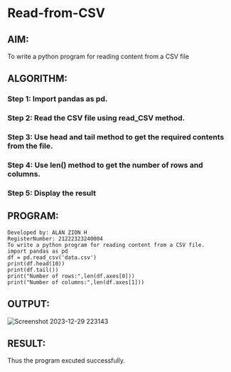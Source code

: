 # Read-from-CSV

## AIM:
To write a python program for reading content from a CSV file
## ALGORITHM:
### Step 1: Import pandas as pd.
### Step 2: Read the CSV file using read_CSV method.
### Step 3: Use head and tail method to get the required contents from the file.
### Step 4: Use len() method to get the number of rows and columns.
### Step 5: Display the result


## PROGRAM:
```
Developed by: ALAN ZION H
RegisterNumber: 21222323240004
To write a python program for reading content from a CSV file.
import pandas as pd
df = pd.read_csv('data.csv')
print(df.head(10))
print(df.tail())
print("Number of rows:",len(df.axes[0]))
print("Number of columns:",len(df.axes[1]))
```

## OUTPUT:
![Screenshot 2023-12-29 223143](https://github.com/ALANZION/Read-from-CSV/assets/145743064/bfcdcb35-c4e5-4d52-8101-9f14c243dddd)

## RESULT:
Thus the program excuted successfully.
